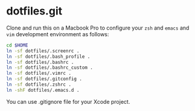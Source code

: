dotfiles.git
============
Clone and run this on a Macbook Pro to configure your `zsh` and `emacs` and `vim` development environment as follows:

```sh
cd $HOME
ln -sf dotfiles/.screenrc .
ln -sf dotfiles/.bash_profile .
ln -sf dotfiles/.bashrc .
ln -sf dotfiles/.bashrc_custom .
ln -sf dotfiles/.vimrc .
ln -sf dotfiles/.gitconfig .
ln -sf dotfiles/.zshrc .
ln -shF dotfiles/.emacs.d .
```

You can use .gitignore file for your Xcode project.
